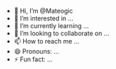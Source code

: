 - 👋 Hi, I’m @Mateogic
- 👀 I’m interested in ...
- 🌱 I’m currently learning ...
- 💞️ I’m looking to collaborate on ...
- 📫 How to reach me ...
- 😄 Pronouns: ...
- ⚡ Fun fact: ...

<!---
Mateogic/Mateogic is a ✨ special ✨ repository because its `README.md` (this file) appears on your GitHub profile.
You can click the Preview link to take a look at your changes.
--->

